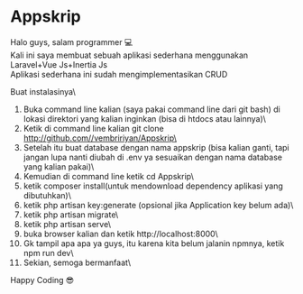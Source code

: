 # Appskrip
Halo guys, salam programmer :computer:\
Kali ini saya membuat sebuah aplikasi sederhana menggunakan Laravel+Vue Js+Inertia Js\
Aplikasi sederhana ini sudah mengimplementasikan CRUD

Buat instalasinya\
1. Buka command line kalian (saya pakai command line dari git bash) di lokasi direktori yang kalian inginkan (bisa di htdocs atau lainnya)\
2. Ketik di command line kalian git clone http://github.com//vembririyan/Appskrip\
3. Setelah itu buat database dengan nama appskrip (bisa kalian ganti, tapi jangan lupa nanti diubah di .env ya sesuaikan dengan nama database yang kalian pakai)\
4. Kemudian di command line ketik cd Appskrip\
5. ketik composer install(untuk mendownload dependency aplikasi yang dibutuhkan)\
6. ketik php artisan key:generate (opsional jika Application key belum ada)\
7. ketik php artisan migrate\
8. ketik php artisan serve\
9. buka browser kalian dan ketik http://localhost:8000\
10. Gk tampil apa apa ya guys, itu karena kita belum jalanin npmnya, ketik npm run dev\
11. Sekian, semoga bermanfaat\

Happy Coding :sunglasses: